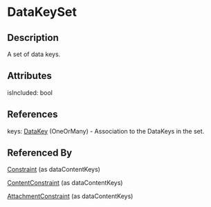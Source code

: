 
# DataKeySet





## Description

A set of data keys.


## Attributes

isIncluded: bool



## References

keys: [DataKey](DataKey.md) (OneOrMany) - Association to the DataKeys in the set.



## Referenced By

[Constraint](Constraint.md) (as dataContentKeys)

[ContentConstraint](ContentConstraint.md) (as dataContentKeys)

[AttachmentConstraint](AttachmentConstraint.md) (as dataContentKeys)


